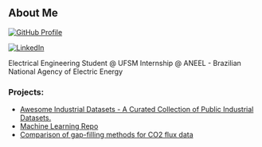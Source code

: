 ## About Me
[![GitHub Profile](https://img.shields.io/badge/GitHub-bernardogoltz-181717?style=flat&logo=github)](https://github.com/bernardogoltz)

[![LinkedIn](https://img.shields.io/badge/LinkedIn-Bernardo_Ivo_Goltz-blue?style=flat&logo=linkedin)](https://www.linkedin.com/in/bernardogoltz)



Electrical Engineering Student @ UFSM 
Internship @ ANEEL - Brazilian National Agency of Electric Energy
### Projects: 
- [Awesome Industrial Datasets - A Curated Collection of Public Industrial Datasets.](https://github.com/bernardogoltz/awesome-industrial-datasets)
- [Machine Learning Repo](https://github.com/bernardogoltz/machine-learning-cookbook)
- [Comparison of gap-filling methods for CO2 flux data](https://periodicos.ufsm.br/cienciaenatura/article/view/80997)


